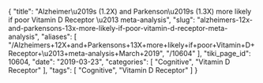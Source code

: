 {
    "title": "Alzheimer\u2019s (1.2X) and Parkenson\u2019s (1.3X) more likely if poor Vitamin D Receptor \u2013 meta-analysis",
    "slug": "alzheimers-12x-and-parkensons-13x-more-likely-if-poor-vitamin-d-receptor-meta-analysis",
    "aliases": [
        "/Alzheimers+12X+and+Parkensons+13X+more+likely+if+poor+Vitamin+D+Receptor+\u2013+meta-analysis+March+2019",
        "/10604"
    ],
    "tiki_page_id": 10604,
    "date": "2019-03-23",
    "categories": [
        "Cognitive",
        "Vitamin D Receptor"
    ],
    "tags": [
        "Cognitive",
        "Vitamin D Receptor"
    ]
}